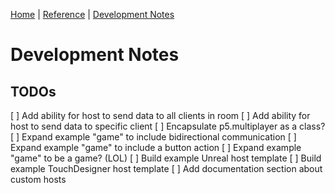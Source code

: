 [Home](../README.md) | [Reference](REFERENCE.md) | [Development Notes]()

# Development Notes

## TODOs

[ ] Add ability for host to send data to all clients in room
[ ] Add ability for host to send data to specific client
[ ] Encapsulate p5.multiplayer as a class?
[ ] Expand example "game" to include bidirectional communication
[ ] Expand example "game" to include a button action
[ ] Expand example "game" to be a game? (LOL)
[ ] Build example Unreal host template
[ ] Build example TouchDesigner host template
[ ] Add documentation section about custom hosts